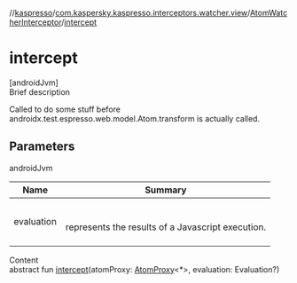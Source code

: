 //[kaspresso](../../index.md)/[com.kaspersky.kaspresso.interceptors.watcher.view](../index.md)/[AtomWatcherInterceptor](index.md)/[intercept](intercept.md)



# intercept  
[androidJvm]  
Brief description  


Called to do some stuff before androidx.test.espresso.web.model.Atom.transform is actually called.



## Parameters  
  
androidJvm  
  
|  Name|  Summary| 
|---|---|
| evaluation| <br><br>represents the results of a Javascript execution.<br><br>
  
  
Content  
abstract fun [intercept](intercept.md)(atomProxy: [AtomProxy](../../com.kaspersky.kaspresso.proxy/-atom-proxy/index.md)<*>, evaluation: Evaluation?)  



